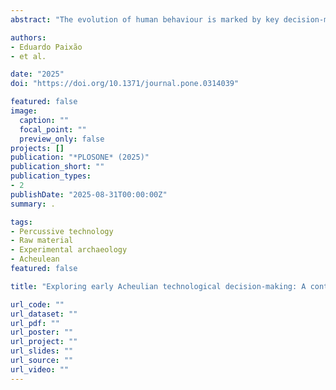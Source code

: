 ```yaml
---
abstract: "The evolution of human behaviour is marked by key decision-making processes reflected in technological variability in the early archaeological record. As part of the technological system, differences in raw material quality directly affect the way that humans produce, design and use stone tools. The selection, procurement and use of various raw materials requires decision-making to evaluate multiple factors such as suitability to produce and design tools, but also the materials’ efficiency and durability in performing a given task. Therefore, characterizing the physical properties of various lithic raw materials is crucial for exploring changes in human interactions with their natural environment through time and space and for understanding their technological behaviour. In this paper, we present the first step in an ongoing program designed to understand the decision-making criteria involved in the use of raw materials by the early Acheulian tool-makers at the Melka Wakena (MW) site-complex, located on the Ethiopian highlands. We present the results of the first experimental step, in which we identified and measured the engineering properties of raw materials in the lithic assemblages. These data serve as an objective, quantifiable baseline for natural experiments as well as archaeological inquiries into the technological decision-making processes of early Pleistocene hominins in Africa."

authors:
- Eduardo Paixão
- et al.

date: "2025"
doi: "https://doi.org/10.1371/journal.pone.0314039"

featured: false
image:
  caption: ""
  focal_point: ""
  preview_only: false
projects: []
publication: "*PLOSONE* (2025)"
publication_short: ""
publication_types:
- 2
publishDate: "2025-08-31T00:00:00Z"
summary: .

tags:
- Percussive technology
- Raw material
- Experimental archaeology
- Acheulean
featured: false

title: "Exploring early Acheulian technological decision-making: A controlled experimental approach to raw material selection for percussive artifacts in Melka Wakena, Ethiopia"

url_code: ""
url_dataset: ""
url_pdf: ""
url_poster: ""
url_project: ""
url_slides: ""
url_source: ""
url_video: ""
---
```

